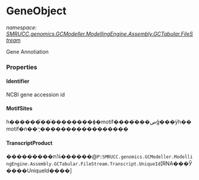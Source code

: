 ﻿# GeneObject
_namespace: [SMRUCC.genomics.GCModeller.ModellingEngine.Assembly.GCTabular.FileStream](./index.md)_

Gene Annotiation




### Properties

#### Identifier
NCBI gene accession id
#### MotifSites
һ������֮��ͨ��������ɸ�motif����ͬ���صģ���ÿһ��motif�п��ܻᱻ�����������������
#### TranscriptProduct
���������ת¼������@``P:SMRUCC.genomics.GCModeller.ModellingEngine.Assembly.GCTabular.FileStream.Transcript.UniqueId``[RNA���Ӳ����UniqueId����ֵ]
